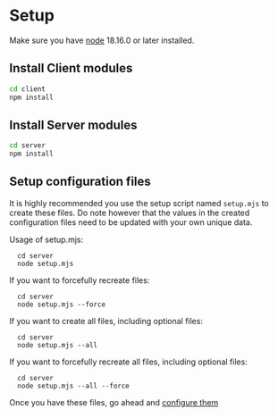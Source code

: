 # Setup

Make sure you have [node](https://nodejs.org/) 18.16.0 or later installed.

## Install Client modules

```sh
cd client
npm install
```

## Install Server modules

```sh
cd server
npm install
```

## Setup configuration files

It is highly recommended you use the setup script named `setup.mjs` to create these files. Do note however that the values in the created configuration files need to be updated with your own unique data.

Usage of setup.mjs:

```
  cd server
  node setup.mjs
```

If you want to forcefully recreate files:

```
  cd server
  node setup.mjs --force
```

If you want to create all files, including optional files:

```
  cd server
  node setup.mjs --all
```

If you want to forcefully recreate all files, including optional files:

```
  cd server
  node setup.mjs --all --force
```

Once you have these files, go ahead and [configure them](CONFIGURATION.md)